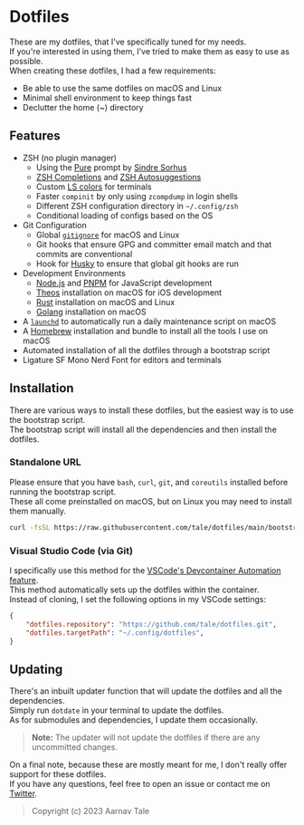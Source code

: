 # Dotfiles

These are my dotfiles, that I've specifically tuned for my needs.<br>
If you're interested in using them, I've tried to make them as easy to use as possible.<br>
When creating these dotfiles, I had a few requirements:

- Be able to use the same dotfiles on macOS and Linux
- Minimal shell environment to keep things fast
- Declutter the home (~) directory

## Features

- ZSH (no plugin manager)
  - Using the [Pure](https://github.com/sindresorhus/pure) prompt by [Sindre Sorhus](https://sindresorhus.com)
  - [ZSH Completions](https://github.com/zsh-users/zsh-completions) and [ZSH Autosuggestions](https://github.com/zsh-users/zsh-autosuggestions)
  - Custom [LS colors](https://github.com/trapd00r/LS_COLORS) for terminals
  - Faster `compinit` by only using `zcompdump` in login shells
  - Different ZSH configuration directory in `~/.config/zsh`
  - Conditional loading of configs based on the OS
- Git Configuration
  - Global [`gitignore`](./config/git/.gitignore) for macOS and Linux
  - Git hooks that ensure GPG and committer email match and that commits are conventional
  - Hook for [Husky](https://github.com/typicode/husky) to ensure that global git hooks are run
- Development Environments
  - [Node.js](https://nodejs.org) and [PNPM](https://pnpm.io) for JavaScript development
  - [Theos](https://github.com/theos/theos) installation on macOS for iOS development
  - [Rust](https://www.rust-lang.org) installation on macOS and Linux
  - [Golang](https://golang.org) installation on macOS
- A [`launchd`](https://www.launchd.info) to automatically run a daily maintenance script on macOS
- A [Homebrew](https://brew.sh) installation and bundle to install all the tools I use on macOS
- Automated installation of all the dotfiles through a bootstrap script
- Ligature SF Mono Nerd Font for editors and terminals

## Installation

There are various ways to install these dotfiles, but the easiest way is to use the bootstrap script.<br>
The bootstrap script will install all the dependencies and then install the dotfiles.

### Standalone URL

Please ensure that you have `bash`, `curl`, `git`, and `coreutils` installed before running the bootstrap script.<br>
These all come preinstalled on macOS, but on Linux you may need to install them manually.

```sh
curl -fsSL https://raw.githubusercontent.com/tale/dotfiles/main/bootstrap.sh | bash -
```

### Visual Studio Code (via Git)

I specifically use this method for the [VSCode's Devcontainer Automation feature](https://code.visualstudio.com/docs/devcontainers/containers#_personalizing-with-dotfile-repositories).<br>
This method automatically sets up the dotfiles within the container.<br>
Instead of cloning, I set the following options in my VSCode settings:

```json
{
    "dotfiles.repository": "https://github.com/tale/dotfiles.git",
    "dotfiles.targetPath": "~/.config/dotfiles",
}
```

## Updating

There's an inbuilt updater function that will update the dotfiles and all the dependencies.<br>
Simply run `dotdate` in your terminal to update the dotfiles.<br>
As for submodules and dependencies, I update them occasionally.

> **Note:** The updater will not update the dotfiles if there are any uncommitted changes.

On a final note, because these are mostly meant for me, I don't really offer support for these dotfiles.<br>
If you have any questions, feel free to open an issue or contact me on [Twitter](https://twitter.com/aarnavtale).
> Copyright (c) 2023 Aarnav Tale
